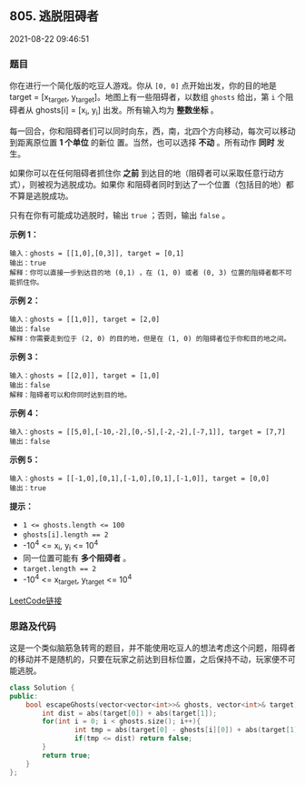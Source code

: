 ## 805. 逃脱阻碍者

2021-08-22 09:46:51

### 题目

你在进行一个简化版的吃豆人游戏。你从 ``[0, 0]`` 点开始出发，你的目的地是 target = [x<sub>target</sub>, y<sub>target</sub>]。地图上有一些阻碍者，以数组 ``ghosts`` 给出，第 ``i`` 个阻碍者从 ghosts[i] = [x<sub>i</sub>, y<sub>i</sub>] 出发。所有输入均为 **整数坐标** 。

每一回合，你和阻碍者们可以同时向东，西，南，北四个方向移动，每次可以移动到距离原位置 **1 个单位** 的新位
置。当然，也可以选择 **不动** 。所有动作 **同时** 发生。

如果你可以在任何阻碍者抓住你 **之前** 到达目的地（阻碍者可以采取任意行动方式），则被视为逃脱成功。如果你
和阻碍者同时到达了一个位置（包括目的地）都不算是逃脱成功。

只有在你有可能成功逃脱时，输出 ``true`` ；否则，输出 ``false`` 。
 

**示例 1：**

```
输入：ghosts = [[1,0],[0,3]], target = [0,1]
输出：true
解释：你可以直接一步到达目的地 (0,1) ，在 (1, 0) 或者 (0, 3) 位置的阻碍者都不可能抓住你。
```

**示例 2：**

```
输入：ghosts = [[1,0]], target = [2,0]
输出：false
解释：你需要走到位于 (2, 0) 的目的地，但是在 (1, 0) 的阻碍者位于你和目的地之间。
```

**示例 3：**

```
输入：ghosts = [[2,0]], target = [1,0]
输出：false
解释：阻碍者可以和你同时达到目的地。
```

**示例 4：**

```
输入：ghosts = [[5,0],[-10,-2],[0,-5],[-2,-2],[-7,1]], target = [7,7]
输出：false
```

**示例 5：**

```
输入：ghosts = [[-1,0],[0,1],[-1,0],[0,1],[-1,0]], target = [0,0]
输出：true
```

 

**提示：**


- ``1 <= ghosts.length <= 100``
- ``ghosts[i].length == 2``
- -10<sup>4</sup> <= x<sub>i</sub>, y<sub>i</sub> <= 10<sup>4</sup>
- 同一位置可能有 **多个阻碍者** 。
- ``target.length == 2``
- -10<sup>4</sup> <= x<sub>target</sub>, y<sub>target</sub> <= 10<sup>4</sup>



[LeetCode链接](https://leetcode-cn.com/problems/escape-the-ghosts/)

### 思路及代码

这是一个类似脑筋急转弯的题目，并不能使用吃豆人的想法考虑这个问题，阻碍者的移动并不是随机的，只要在玩家之前达到目标位置，之后保持不动，玩家便不可能逃脱。


```cpp
class Solution {
public:
    bool escapeGhosts(vector<vector<int>>& ghosts, vector<int>& target) {
        int dist = abs(target[0]) + abs(target[1]);
        for(int i = 0; i < ghosts.size(); i++){
                int tmp = abs(target[0] - ghosts[i][0]) + abs(target[1] - ghosts[i][1]);
                if(tmp <= dist) return false;
        }
        return true;
    }
};
```